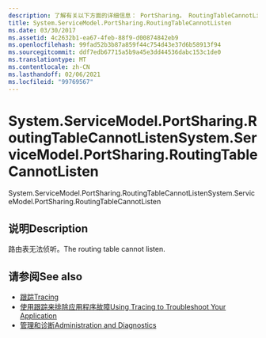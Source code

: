 ```yaml
---
description: 了解有关以下方面的详细信息： PortSharing。 RoutingTableCannotListen
title: System.ServiceModel.PortSharing.RoutingTableCannotListen
ms.date: 03/30/2017
ms.assetid: 4c2632b1-ea67-4feb-88f9-d00874842eb9
ms.openlocfilehash: 99fad52b3b87a859f44c754d43e37d6b58913f94
ms.sourcegitcommit: ddf7edb67715a5b9a45e3dd44536dabc153c1de0
ms.translationtype: MT
ms.contentlocale: zh-CN
ms.lasthandoff: 02/06/2021
ms.locfileid: "99769567"
---
```

# <a name="systemservicemodelportsharingroutingtablecannotlisten"></a><span data-ttu-id="cdfa4-103">System.ServiceModel.PortSharing.RoutingTableCannotListen</span><span class="sxs-lookup"><span data-stu-id="cdfa4-103">System.ServiceModel.PortSharing.RoutingTableCannotListen</span></span>

<span data-ttu-id="cdfa4-104">System.ServiceModel.PortSharing.RoutingTableCannotListen</span><span class="sxs-lookup"><span data-stu-id="cdfa4-104">System.ServiceModel.PortSharing.RoutingTableCannotListen</span></span>  
  
## <a name="description"></a><span data-ttu-id="cdfa4-105">说明</span><span class="sxs-lookup"><span data-stu-id="cdfa4-105">Description</span></span>  

 <span data-ttu-id="cdfa4-106">路由表无法侦听。</span><span class="sxs-lookup"><span data-stu-id="cdfa4-106">The routing table cannot listen.</span></span>  
  
## <a name="see-also"></a><span data-ttu-id="cdfa4-107">请参阅</span><span class="sxs-lookup"><span data-stu-id="cdfa4-107">See also</span></span>

- [<span data-ttu-id="cdfa4-108">跟踪</span><span class="sxs-lookup"><span data-stu-id="cdfa4-108">Tracing</span></span>](index.md)
- [<span data-ttu-id="cdfa4-109">使用跟踪来排除应用程序故障</span><span class="sxs-lookup"><span data-stu-id="cdfa4-109">Using Tracing to Troubleshoot Your Application</span></span>](using-tracing-to-troubleshoot-your-application.md)
- [<span data-ttu-id="cdfa4-110">管理和诊断</span><span class="sxs-lookup"><span data-stu-id="cdfa4-110">Administration and Diagnostics</span></span>](../index.md)
